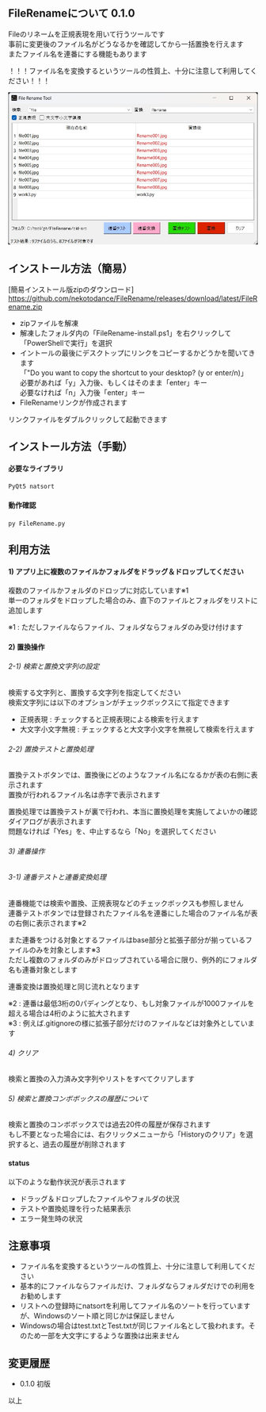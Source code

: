 ## FileRenameについて 0.1.0
Fileのリネームを正規表現を用いて行うツールです  
事前に変更後のファイル名がどうなるかを確認してから一括置換を行えます  
またファイル名を連番にする機能もあります  

！！！ファイル名を変換するというツールの性質上、十分に注意して利用してください！！！  

![FileRename-image001](docs/FileRename-image001.jpg)

## インストール方法（簡易）
[簡易インストール版zipのダウンロード] https://github.com/nekotodance/FileRename/releases/download/latest/FileRename.zip

- zipファイルを解凍
- 解凍したフォルダ内の「FileRename-install.ps1」を右クリックして「PowerShellで実行」を選択
- イントールの最後にデスクトップにリンクをコピーするかどうかを聞いてきます  
「"Do you want to copy the shortcut to your desktop? (y or enter/n)」  
必要があれば「y」入力後、もしくはそのまま「enter」キー  
必要なければ「n」入力後「enter」キー  
- FileRenameリンクが作成されます

リンクファイルをダブルクリックして起動できます

## インストール方法（手動）
#### 必要なライブラリ
    PyQt5 natsort
#### 動作確認
    py FileRename.py

## 利用方法
#### 1) アプリ上に複数のファイルかフォルダをドラッグ＆ドロップしてください  
複数のファイルかフォルダのドロップに対応しています※1  
単一のフォルダをドロップした場合のみ、直下のファイルとフォルダをリストに追加します  

※1 : ただしファイルならファイル、フォルダならフォルダのみ受け付けます

#### 2) 置換操作  
###### 2-1) 検索と置換文字列の設定
検索する文字列と、置換する文字列を指定してください  
検索文字列には以下のオプションがチェックボックスにて指定できます  
- 正規表現 : チェックすると正規表現による検索を行えます
- 大文字小文字無視 : チェックすると大文字小文字を無視して検索を行えます

###### 2-2) 置換テストと置換処理
置換テストボタンでは、置換後にどのようなファイル名になるかが表の右側に表示されます  
置換が行われるファイル名は赤字で表示されます  

置換処理では置換テストが裏で行われ、本当に置換処理を実施してよいかの確認ダイアログが表示されます  
問題なければ「Yes」を、中止するなら「No」を選択してください  

###### 3) 連番操作  
###### 3-1) 連番テストと連番変換処理
連番機能では検索や置換、正規表現などのチェックボックスも参照しません  
連番テストボタンでは登録されたファイル名を連番にした場合のファイル名が表の右側に表示されます※2  

また連番をつける対象とするファイルはbase部分と拡張子部分が揃っているファイルのみを対象とします※3  
ただし複数のフォルダのみがドロップされている場合に限り、例外的にフォルダ名も連番対象とします  

連番変換は置換処理と同じ流れとなります  

※2 : 連番は最低3桁の0パディングとなり、もし対象ファイルが1000ファイルを超える場合は4桁のように拡大されます  
※3 : 例えば.gitignoreの様に拡張子部分だけのファイルなどは対象外としています  

###### 4) クリア
検索と置換の入力済み文字列やリストをすべてクリアします  

###### 5) 検索と置換コンボボックスの履歴について
検索と置換のコンボボックスでは過去20件の履歴が保存されます  
もし不要となった場合には、右クリックメニューから「Historyのクリア」を選択すると、過去の履歴が削除されます  

#### status
以下のような動作状況が表示されます  
- ドラッグ＆ドロップしたファイルやフォルダの状況  
- テストや置換処理を行った結果表示  
- エラー発生時の状況  

## 注意事項
- ファイル名を変換するというツールの性質上、十分に注意して利用してください  
- 基本的にファイルならファイルだけ、フォルダならフォルダだけでの利用をお勧めします  
- リストへの登録時にnatsortを利用してファイル名のソートを行っていますが、Windowsのソート順と同じかは保証しません  
- Windowsの場合はtest.txtとTest.txtが同じファイル名として扱われます。そのため一部を大文字にするような置換は出来ません  

## 変更履歴
- 0.1.0 初版  

以上
